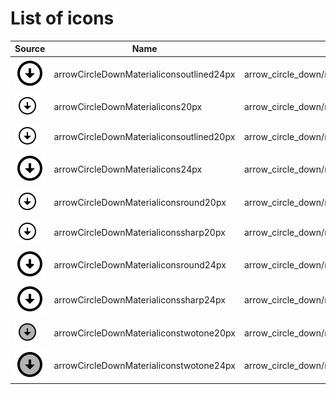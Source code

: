 # List of icons
| Source | Name | Path |
|---|---|---|
|  ![](src/assets/icons/arrow_circle_down/materialiconsoutlined/24px.svg) | arrowCircleDownMaterialiconsoutlined24px | arrow_circle_down/materialiconsoutlined/24px.svg |
|  ![](src/assets/icons/arrow_circle_down/materialicons/20px.svg) | arrowCircleDownMaterialicons20px | arrow_circle_down/materialicons/20px.svg |
|  ![](src/assets/icons/arrow_circle_down/materialiconsoutlined/20px.svg) | arrowCircleDownMaterialiconsoutlined20px | arrow_circle_down/materialiconsoutlined/20px.svg |
|  ![](src/assets/icons/arrow_circle_down/materialicons/24px.svg) | arrowCircleDownMaterialicons24px | arrow_circle_down/materialicons/24px.svg |
|  ![](src/assets/icons/arrow_circle_down/materialiconsround/20px.svg) | arrowCircleDownMaterialiconsround20px | arrow_circle_down/materialiconsround/20px.svg |
|  ![](src/assets/icons/arrow_circle_down/materialiconssharp/20px.svg) | arrowCircleDownMaterialiconssharp20px | arrow_circle_down/materialiconssharp/20px.svg |
|  ![](src/assets/icons/arrow_circle_down/materialiconsround/24px.svg) | arrowCircleDownMaterialiconsround24px | arrow_circle_down/materialiconsround/24px.svg |
|  ![](src/assets/icons/arrow_circle_down/materialiconssharp/24px.svg) | arrowCircleDownMaterialiconssharp24px | arrow_circle_down/materialiconssharp/24px.svg |
|  ![](src/assets/icons/arrow_circle_down/materialiconstwotone/20px.svg) | arrowCircleDownMaterialiconstwotone20px | arrow_circle_down/materialiconstwotone/20px.svg |
|  ![](src/assets/icons/arrow_circle_down/materialiconstwotone/24px.svg) | arrowCircleDownMaterialiconstwotone24px | arrow_circle_down/materialiconstwotone/24px.svg |
